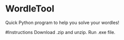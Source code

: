 # WordleTool
Quick Python program to help you solve your wordles!


#Instructions
Download .zip and unzip. Run .exe file.
